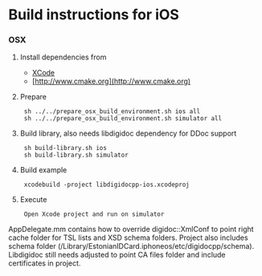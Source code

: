 # Build instructions for iOS

### OSX

1. Install dependencies from
	* [XCode](https://itunes.apple.com/en/app/xcode/id497799835?mt=12)
	* [http://www.cmake.org](http://www.cmake.org)

2. Prepare

        sh ../../prepare_osx_build_environment.sh ios all
        sh ../../prepare_osx_build_environment.sh simulator all

3. Build library, also needs libdigidoc dependency for DDoc support

        sh build-library.sh ios
        sh build-library.sh simulator

4. Build example

        xcodebuild -project libdigidocpp-ios.xcodeproj

5. Execute

        Open Xcode project and run on simulator


AppDelegate.mm contains how to override digidoc::XmlConf to point right cache folder for TSL lists and XSD schema folders. Project also includes schema folder (/Library/EstonianIDCard.iphoneos/etc/digidocpp/schema).
Libdigidoc still needs adjusted to point CA files folder and include certificates in project.
